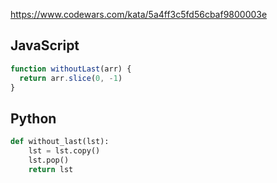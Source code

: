 https://www.codewars.com/kata/5a4ff3c5fd56cbaf9800003e

## JavaScript
```js
function withoutLast(arr) {
  return arr.slice(0, -1)
}
```

## Python
```python
def without_last(lst):
    lst = lst.copy()
    lst.pop()
    return lst
```